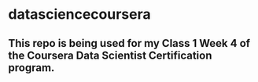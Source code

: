 # datasciencecoursera

## This repo is being used for my Class 1 Week 4 of the Coursera Data Scientist Certification program.
